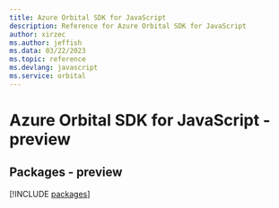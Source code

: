 ```yaml
---
title: Azure Orbital SDK for JavaScript
description: Reference for Azure Orbital SDK for JavaScript
author: xirzec
ms.author: jeffish
ms.data: 03/22/2023
ms.topic: reference
ms.devlang: javascript
ms.service: orbital
---
```

# Azure Orbital SDK for JavaScript - preview
## Packages - preview
[!INCLUDE [packages](orbital-index.md)]